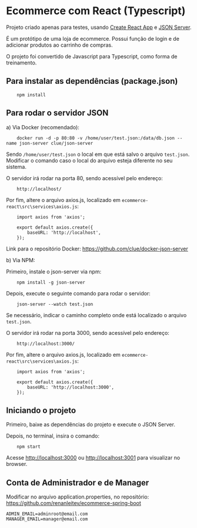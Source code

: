 # Ecommerce com React (Typescript)

Projeto criado apenas para testes, usando [Create React App](https://github.com/facebook/create-react-app) e [JSON Server](https://github.com/typicode/json-server).

É um protótipo de uma loja de ecommerce. Possui função de login e de adicionar produtos ao carrinho de compras.

O projeto foi convertido de Javascript para Typescript, como forma de treinamento.

## Para instalar as dependências (package.json)

        npm install

## Para rodar o servidor JSON

a) Via Docker (recomendado):

        docker run -d -p 80:80 -v /home/user/test.json:/data/db.json --name json-server clue/json-server

Sendo `/home/user/test.json` o local em que está salvo o arquivo `test.json`. Modificar o comando caso o local do arquivo esteja diferente no seu sistema.

O servidor irá rodar na porta 80, sendo acessível pelo endereço:

        http://localhost/

Por fim, altere o arquivo axios.js, localizado em `ecommerce-react\src\services\axios.js`:

        import axios from 'axios';
        
        export default axios.create({
            baseURL: 'http://localhost',
        });

Link para o repositório Docker: https://github.com/clue/docker-json-server

b) Via NPM:

Primeiro, instale o json-server via npm:

        npm install -g json-server

Depois, execute o seguinte comando para rodar o servidor:

        json-server --watch test.json

Se necessário, indicar o caminho completo onde está localizado o arquivo `test.json`.

O servidor irá rodar na porta 3000, sendo acessível pelo endereço:

        http://localhost:3000/

Por fim, altere o arquivo axios.js, localizado em `ecommerce-react\src\services\axios.js`:

        import axios from 'axios';
        
        export default axios.create({
            baseURL: 'http://localhost:3000',
        });

## Iniciando o projeto 

Primeiro, baixe as dependências do projeto e execute o JSON Server.

Depois, no terminal, insira o comando:

        npm start

Acesse [http://localhost:3000](http://localhost:3000) ou [http://localhost:3001](http://localhost:3001) para visualizar no browser.

## Conta de Administrador e de Manager

Modificar no arquivo application.properties, no repositório: https://github.com/renanleitev/ecommerce-spring-boot 

    ADMIN_EMAIL=adminroot@email.com
    MANAGER_EMAIL=manager@email.com